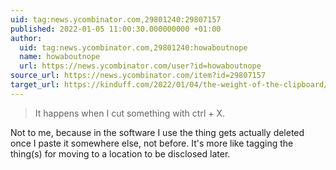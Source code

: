 ```yaml
---
uid: tag:news.ycombinator.com,29801240:29807157
published: 2022-01-05 11:00:30.000000000 +01:00
author:
  uid: tag:news.ycombinator.com,29801240:howaboutnope
  name: howaboutnope
  url: https://news.ycombinator.com/user?id=howaboutnope
source_url: https://news.ycombinator.com/item?id=29807157
target_url: https://kinduff.com/2022/01/04/the-weight-of-the-clipboard/
---
```


> It happens when I cut something with ctrl + X.

Not to me, because in the software I use the thing gets actually deleted once I paste it somewhere else, not before. It's more like tagging the thing(s) for moving to a location to be disclosed later.